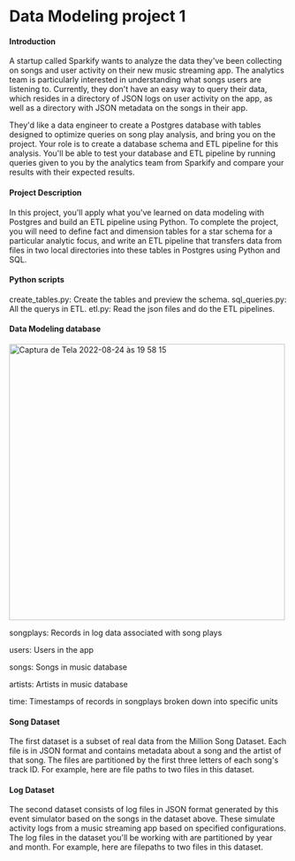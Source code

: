<h1>Data Modeling project 1</h1>


<h4>Introduction</h4>
A startup called Sparkify wants to analyze the data they've been collecting on songs and user activity on their new music streaming app. The analytics team is particularly interested in understanding what songs users are listening to. Currently, they don't have an easy way to query their data, which resides in a directory of JSON logs on user activity on the app, as well as a directory with JSON metadata on the songs in their app.

They'd like a data engineer to create a Postgres database with tables designed to optimize queries on song play analysis, and bring you on the project. Your role is to create a database schema and ETL pipeline for this analysis. You'll be able to test your database and ETL pipeline by running queries given to you by the analytics team from Sparkify and compare your results with their expected results.


<h4>Project Description</h4>
In this project, you'll apply what you've learned on data modeling with Postgres and build an ETL pipeline using Python. To complete the project, you will need to define fact and dimension tables for a star schema for a particular analytic focus, and write an ETL pipeline that transfers data from files in two local directories into these tables in Postgres using Python and SQL.




<h4>Python scripts</h4>
create_tables.py: Create the tables and preview the schema.
sql_queries.py: All the querys in ETL.
etl.py: Read the json files and do the ETL pipelines.










<h4>Data Modeling database</h4>

<img width="499" alt="Captura de Tela 2022-08-24 às 19 58 15" src="https://user-images.githubusercontent.com/92527247/186538058-84031fae-6bba-46ed-91b1-8bd32edb612b.png">


songplays: Records in log data associated with song plays

users: Users in the app

songs: Songs in music database

artists: Artists in music database

time: Timestamps of records in songplays broken down into specific units



<h4>Song Dataset</h4>
The first dataset is a subset of real data from the Million Song Dataset. Each file is in JSON format and contains metadata about a song and the artist of that song. The files are partitioned by the first three letters of each song's track ID. For example, here are file paths to two files in this dataset.

<h4>Log Dataset</h4>
The second dataset consists of log files in JSON format generated by this event simulator based on the songs in the dataset above. These simulate activity logs from a music streaming app based on specified configurations.
The log files in the dataset you'll be working with are partitioned by year and month. For example, here are filepaths to two files in this dataset.
